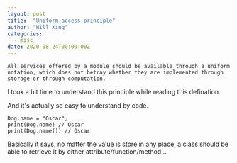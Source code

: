 ```yaml
---
layout: post
title:  "Uniform access principle"
author: "Will Xing"
categories:
  - misc
date: 2020-08-24T00:00:00Z
---
```


    All services offered by a module should be available through a uniform notation, which does not betray whether they are implemented through storage or through computation.

I took a bit time to understand this principle while reading this defination.

And it's actually so easy to understand by code.

```
Dog.name = "Oscar";
print(Dog.name) // Oscar
print(Dog.name()) // Oscar
```

Basically it says, no matter the value is store in any place, a class should be able to retrieve it by either attribute/function/method...